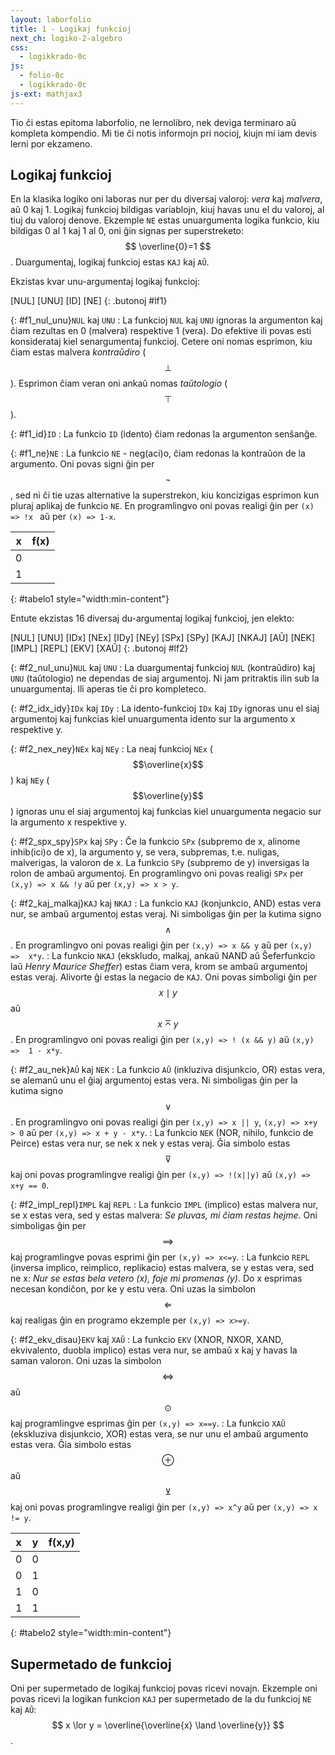 ```yaml
---
layout: laborfolio
title: 1 - Logikaj funkcioj
next_ch: logiko-2-algebro
css:
  - logikkrado-0c
js:
  - folio-0c
  - logikkrado-0c
js-ext: mathjax3
---
```


<!-- helpopaĝoj:
https://de.wikipedia.org/wiki/Boolesche_Funktion
https://en.wikipedia.org/wiki/List_of_logic_symbols
https://de.wikipedia.org/wiki/Logische_Verkn%C3%BCpfung
https://de.wikipedia.org/wiki/Logikgatter
-->

<style>
  dt {
    font-size: 120%;
    background-color: cornflowerblue;
    border-top-left-radius: 4px;
    border-top-right-radius: 4px;
    padding-left: 0.2em;
    margin-top: 0.5em;
  }
  dd {
    border: 2px solid cornflowerblue;
    border-top: none;
    padding: .2em;
  }
  dt, dd {
    display: none;
  }
  dt.malkashita, dd.malkashita {
    display: block;
  }
</style>

<script>

// unuargumentaj logikaj funkcioj
const lf1 = {
  NUL: () => 0,
  UNU: () => 1,
  ID:  (x) => x,
  NE:  (x) => Number(!x)
};
const lf1_dok = {
  NUL: 'f1_nul_unu',
  UNU: 'f1_nul_unu',
  ID:  'f1_id',
  NE:  'f1_ne'
};

// duargumentaj logikaj funkcioj
const lf2 = {
  NUL: () => 0,
  UNU: () => 1, // T (taŭtologio)
  IDx: (x) => x, // x
  IDy: (x,y) => y, // y
  NEx: (x) => Number(!x), // NOTx
  NEy: (x,y) => Number(!y), //NOTy
  SPx: (x,y) => Number(x&&!y), // y subpremas x
  SPy: (x,y) => Number(!x&&y), // x subpremas y
  KAJ: (x,y) => x&&y, // AND
  AŬ: (x,y) => x||y, // OR
  XAŬ: (x,y) => x^y, // XOR x!= y
  IMPL: (x,y) => Number(!(y==0&&x==1)),
  REPL: (x,y) => Number(!(y==1&&x==0)),
  EKV: (x,y) => Number(x==y), //XNOR | NXOR
  NEK: (x,y) => Number(!(x||y)), // NOR
  NKAJ: (x,y) => Number(!(x&&y)) // NAND
}

const lf2_dok = {
  NUL: 'f2_nul_unu',
  UNU: 'f2_nul_unu',
  IDx: 'f2_idx_idy',
  IDy: 'f2_idx_idy',
  NEx: 'f2_nex_ney',
  NEy: 'f2_nex_ney',
  SPx: 'f2_spx_spy',
  SPy: 'f2_spx_spy',
  KAJ: 'f2_kaj_malkaj',
  AŬ: 'f2_au_nek',
  XAŬ: 'f2_ekv_disau',
  IMPL: 'f2_impl_repl',
  REPL: 'f2_impl_repl',
  EKV: 'f2_ekv_disau',
  NEK: 'f2_au_nek',
  NKAJ: 'f2_kaj_malkaj',
}

butone((ago) => {
  console.log(ago);

  dl_kaŝu = () => {
    ĉiuj('dt,dd').forEach((d_) => {
      d_.classList.remove('malkashita');
    });
  };
  dl_malkaŝu = (id) => {
    dt = ĝi('#'+id);
    if (dt) {
      dt.classList.add('malkashita');
      let dd = dt.nextElementSibling;
      while (dd && dd.tagName == 'DD') {
        dd.classList.add('malkashita');
        dd = dd.nextElementSibling;
      }
    }
  }

  [f_aro,f] = ago.split('_');

  // unuargumentaj funkcioj
  if (f_aro == 'lf1') {
    // montru priskribon
    dl_kaŝu();
    dl_malkaŝu(lf1_dok[f]);

    const th = ĝi("#tabelo1 thead tr");
    // nomo de la funkcio
    th.children[1].textContent = f;
    // valoroj de la funkcio en la dua kolumno
    ĉiuj("#tabelo1 tbody tr").forEach((tr) => {
      const x = parseInt(tr.children[0].textContent)
      const td2 = tr.children[1];
      td2.textContent = lf1[f](x)
    });

  // duargumentaj funkcioj
  } else if (f_aro == 'lf2') {
    // montru priskribon
    dl_kaŝu();
    dl_malkaŝu(lf2_dok[f]);

    const th = ĝi("#tabelo2 thead tr");
    // nomo de la funkcio
    th.children[2].textContent = f;
    // valoroj de la funkcio en la dua kolumno
    ĉiuj("#tabelo2 tbody tr").forEach((tr) => {
      const x = parseInt(tr.children[0].textContent)
      const y = parseInt(tr.children[1].textContent)
      const td2 = tr.children[2];
      td2.textContent = lf2[f](x,y)
    });
  }
})
</script>

Tio ĉi estas epitoma laborfolio, ne lernolibro, nek deviga terminaro aŭ kompleta kompendio.
Mi tie ĉi notis informojn pri nocioj, kiujn mi iam devis lerni por ekzameno.

## Logikaj funkcioj

En la klasika logiko oni laboras nur per du diversaj valoroj: *vera* kaj *malvera*, aŭ 0 kaj 1.
Logikaj funkcioj bildigas variablojn, kiuj havas unu el du valoroj, al tiuj du valoroj denove.
Ekzemple `NE` estas unuargumenta logika funkcio, kiu bildigas 0 al 1 kaj 1 al 0,
oni ĝin signas per superstreketo: $$ \overline{0}=1 $$. Duargumentaj, logikaj
funkcioj estas `KAJ` kaj `AŬ`.

Ekzistas kvar unu-argumentaj logikaj funkcioj:

[NUL] [UNU] [ID] [NE]
{: .butonoj #lf1}

{: #f1_nul_unu}`NUL` kaj `UNU`
: La funkcioj `NUL` kaj `UNU` ignoras la argumenton kaj ĉiam rezultas en 0 (malvera) respektive 1 (vera). Do efektive ili povas esti konsiderataj kiel senargumentaj funkcioj. Cetere oni nomas esprimon, kiu ĉiam estas malvera *kontraŭdiro* ($$\bot$$). Esprimon ĉiam veran oni ankaŭ nomas *taŭtologio* ($$\top$$).

{: #f1_id}`ID`
: La funkcio `ID` (idento) ĉiam redonas la argumenton senŝanĝe.

{: #f1_ne}`NE`
: La funkcio `NE` - neg(aci)o, ĉiam redonas la kontraŭon de la argumento. Oni povas signi ĝin per $$\lnot$$, sed ni ĉi tie uzas alternative la superstrekon, kiu koncizigas esprimon kun pluraj aplikaj de funkcio `NE`. En programlingvo oni povas realigi ĝin per `(x) => !x ` aŭ per `(x) => 1-x`.

|x|f(x)|
|-|-|
|0||
|1||
{: #tabelo1 style="width:min-content"}


Entute ekzistas 16 diversaj du-argumentaj logikaj funkcioj, jen elekto:

[NUL] [UNU] [IDx] [NEx] [IDy] [NEy] [SPx] [SPy] [KAJ] [NKAJ] [AŬ] [NEK] [IMPL] [REPL] [EKV] [XAŬ]
{: .butonoj #lf2}

{: #f2_nul_unu}`NUL` kaj `UNU`
: La duargumentaj funkcioj `NUL` (kontraŭdiro) kaj `UNU` (taŭtologio) ne dependas de siaj argumentoj. Ni jam pritraktis ilin sub la unuargumentaj. Ili aperas tie ĉi pro kompleteco.

{: #f2_idx_idy}`IDx` kaj `IDy`
: La idento-funkcioj `IDx` kaj `IDy` ignoras unu el siaj argumentoj kaj funkcias kiel unuargumenta idento sur la argumento x respektive y.

{: #f2_nex_ney}`NEx` kaj `NEy`
: La neaj funkcioj `NEx` ($$\overline{x}$$) kaj `NEy` ($$\overline{y}$$) ignoras unu el siaj argumentoj kaj funkcias kiel unuargumenta negacio sur la argumento x respektive y.

{: #f2_spx_spy}`SPx` kaj `SPy`
: Ĉe la funkcio `SPx` (subpremo de x, alinome inhib(ici)o de x), la argumento y, se vera, subpremas, t.e. nuligas, malverigas, la valoron de x. La funkcio `SPy` (subpremo de y) inversigas la rolon de ambaŭ argumentoj. En programlingvo oni povas realigi `SPx` per `(x,y) => x && !y` aŭ per `(x,y) => x > y`.

{: #f2_kaj_malkaj}`KAJ` kaj `NKAJ`
: La funkcio `KAJ` (konjunkcio, AND) estas vera nur, se ambaŭ argumentoj estas veraj. Ni simboligas ĝin per la kutima signo $$\land$$. En programlingvo oni povas realigi ĝin per `(x,y) => x && y` aŭ per `(x,y) =>  x*y`. 
: La funkcio `NKAJ` (ekskludo, malkaj, ankaŭ NAND aŭ Ŝeferfunkcio laŭ *Henry Maurice Sheffer*) estas ĉiam vera, krom se ambaŭ argumentoj estas veraj. Alivorte ĝi estas la negacio de `KAJ`. Oni povas simboligi ĝin per $$x\mid y$$ aŭ $$x\barwedge y$$. En programlingvo oni povas realigi ĝin per `(x,y) => ! (x && y)` aŭ `(x,y) =>  1 - x*y`.

{: #f2_au_nek}`AŬ` kaj `NEK`
: La funkcio `AŬ` (inkluziva disjunkcio, OR) estas vera, se alemanŭ unu el ĝiaj argumentoj estas vera. Ni simboligas ĝin per la kutima signo $$\lor$$. En programlingvo oni povas realigi ĝin per `(x,y) => x || y`, `(x,y) => x+y > 0` aŭ per `(x,y) => x + y - x*y`.
: La funkcio `NEK` (NOR, nihilo, funkcio de Peirce) estas vera nur, se nek x nek y estas veraj. Ĝia simbolo estas $$⊽$$ kaj oni povas programlingve realigi ĝin per `(x,y) => !(x||y)` aŭ `(x,y) => x+y == 0`.

{: #f2_impl_repl}`IMPL` kaj `REPL`
: La funkcio `IMPL` (implico) estas malvera nur, se x estas vera, sed y estas malvera: *Se pluvas, mi ĉiam restas hejme*. Oni simboligas ĝin per $$\implies$$ kaj programlingve povas esprimi ĝin per `(x,y) => x<=y`. 
: La funkcio `REPL` (inversa implico, reimplico, replikacio) estas malvera, se y estas vera, sed ne x: *Nur se estas bela vetero (x), foje mi promenas (y)*. Do x esprimas necesan kondiĉon, por ke y estu vera. Oni uzas la simbolon $$\Leftarrow$$ kaj realigas ĝin en programo ekzemple per `(x,y) => x>=y`.

{: #f2_ekv_disau}`EKV` kaj `XAŬ`
: La funkcio `EKV` (XNOR, NXOR, XAND, ekvivalento, duobla implico) estas vera nur, se ambaŭ x kaj y havas la saman valoron. Oni uzas la simbolon $$\iff$$ 
aŭ $$\odot$$ kaj programlingve esprimas ĝin per `(x,y) => x==y`.
: La funkcio `XAŬ` (ekskluziva disjunkcio, XOR) estas vera, se nur unu el ambaŭ argumento estas vera. Ĝia simbolo estas $$\oplus$$ aŭ $$\veebar$$ kaj oni povas programlingve realigi ĝin per `(x,y) => x^y` aŭ per `(x,y) => x != y`.



|x|y|f(x,y)|
|-|-|-|
|0|0||
|0|1||
|1|0||
|1|1||
{: #tabelo2 style="width:min-content"}

## Supermetado de funkcioj

Oni per supermetado de logikaj funkcioj povas ricevi novajn. Ekzemple oni povas ricevi la logikan funkcion 
`KAJ` per supermetado de la du funkcioj `NE` kaj `AŬ`: $$ x \lor y = \overline{\overline{x} \land \overline{y}} $$.

<!-- klarigu skribmanierojn \land - similas majusklan A, \lor similas la "u" resp. la hoketon super "ŭ",
oni povas forlasi \land kaj skribi "ab"; \overline oni povas ankaŭ skribi \lnot, sed tio estas malpli konciza -->

<script>


lanĉe(() => {
    const aranĝo = {
      menuo: ["NE","KAJ","AŬ"],
      platoj: [
        ["EN",  0,0],
        ["EL",  7,0],
        ["KAJ", 1,0],
        ["NE",  1,2],
        ["NE",  1,3],
        ["AŬ",  3,2],
        ["NE",  5,2],
        ["NE",  5,3],
      ]
    }

    panelo = new LPanelo(ĝi("#plato"), aranĝo);
});

</script>


<svg id="plato"
    version="1.1" 
    xmlns="http://www.w3.org/2000/svg" 
    xmlns:xlink="http://www.w3.org/1999/xlink" width="800" height="640" viewBox="0 -20 400 320">
    <defs>
      <radialGradient id="helrugho">
        <stop offset="10%" stop-color="gold" />
        <stop offset="95%" stop-color="red" />
      </radialGradient>
    </defs>
</svg>
